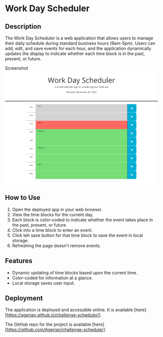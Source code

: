 # Work Day Scheduler

## Description

The Work Day Scheduler is a web application that allows users to manage their daily schedule during standard business hours (9am-5pm). Users can add, edit, and save events for each hour, and the application dynamically updates the display to indicate whether each time block is in the past, present, or future.

Screenshot
![Work Day Scheduler.](./assets/images/scheduler.png)

## How to Use

1. Open the deployed app in your web browser.
2. View the time blocks for the current day.
3. Each block is color-coded to indicate whether the event takes place in the past, present, or future.
4. Click into a time block to enter an event.
5. Click teh save button for that time block to save the event in local storage.
6. Refreshing the page doesn't remove events.

## Features

- Dynamic updating of time blocks based upon the current time.
- Color-coded for information at a glance.
- Local storage saves user input.

## Deployment

The application is deployed and accessible online. It is available [here] [https://agerian.github.io/challenge-scheduler/].

The GitHub repo for the project is available [here] [https://github.com/Agerian/challenge-scheduler].